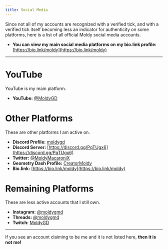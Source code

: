 ```yaml
---
title: Social Media
---
```


Since not all of my accounts are recognized with a verified tick, and with a verified tick itself becoming less an indicator for authenticity on some platforms, here is a list of all official Moldy social media accounts.

- **You can view my main social media platforms on my bio.link profile:** [https://bio.link/moldy](https://bio.link/moldy)

---

# YouTube

YouTube is my main platform.

* **YouTube:** [@MoldyGD](https://youtube.com/@MoldyGD)

# Other Platforms

These are other platforms I am active on.

* **Discord Profile:** [moldygd](https://discordapp.com/users/328660527699984394)
* **Discord Server:** [https://discord.gg/PqTUgx6](https://discord.gg/PqTUgx6)
* **Twitter:** [@MoldyMacaroniX](https://twitter.com/MoldyMacaroniX)
* **Geometry Dash Profile:** [CreatorMoldy](https://gdbrowser.com/u/CreatorMoldy)
* **Bio.link:** [https://bio.link/moldy](https://bio.link/moldy)

# Remaining Platforms

These are less active accounts that I still own.

* **Instagram:** [@moldygmd](https://www.instagram.com/moldygmd/)
* **Threads:** [@moldygmd](https://www.threads.net/@moldygmd)
* **Twitch:** [MoldyGD](https://www.twitch.tv/moldygd)

---

If you see an account claiming to be me and it is not listed here, **then it is not me!**